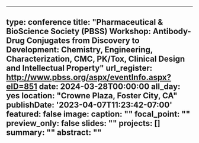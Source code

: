
---
type: conference
title: "Pharmaceutical & BioScience Society (PBSS) Workshop: Antibody-Drug Conjugates from Discovery to Development: Chemistry, Engineering, Characterization, CMC, PK/Tox, Clinical Design and Intellectual Property"
url_register: http://www.pbss.org/aspx/eventInfo.aspx?eID=851
date: 2024-03-28T00:00:00
all_day: yes
location: "Crowne Plaza, Foster City, CA"
publishDate: '2023-04-07T11:23:42-07:00'
featured: false
image:
  caption: ""
  focal_point: ""
  preview_only: false
slides: ""
projects: []
summary: ""
abstract: ""
---
